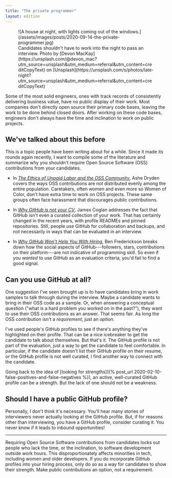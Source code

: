 ```yaml
---
title: "The private programmer"
layout: edition
---
```


<figure id="cover-img" markdown="1">
![A house at night, with lights coming out of the windows.](/assets/images/posts/2020-09-14-the-private-programmer.jpg)
<figcaption markdown="1">Candidates shouldn't have to work into the night to pass an interview. Photo by [Devon MacKay](https://unsplash.com/@devon_mac?utm_source=unsplash&utm_medium=referral&utm_content=creditCopyText) on [Unsplash](https://unsplash.com/s/photos/late-night?utm_source=unsplash&utm_medium=referral&utm_content=creditCopyText)
</figcaption>
</figure>

Some of the most solid engineers, ones with track records of consistently delivering business value, have no public display of their work. Most companies don't directly open source their primary code bases, leaving the work to be done behind closed doors. After working on these code bases, engineers don't always have the time and inclination to work on public projects.

## We've talked about this before

This is a topic people have been writing about for a while. Since it made its rounds again recently, I want to compile some of the literature and summarize why you shouldn't require Open Source Software (OSS) contributions from your candidates.

- In [_The Ethics of Unpaid Labor and the OSS Community_](https://www.ashedryden.com/blog/the-ethics-of-unpaid-labor-and-the-oss-community), Ashe Dryden covers the ways OSS contributions are not distributed evenly among the entire population. Caretakers, often women and even more so Women of Color, don't have extra time to work on OSS projects. These same groups often face harassment that discourages public contributions.

- In [_Why GitHub is not your CV_](https://blog.jcoglan.com/2013/11/15/why-github-is-not-your-cv/), James Coglan addresses the fact that GitHub isn't even a curated collection of your work. That has certainly changed in the recent years, with profile READMEs and pinned repositories. Still, people use GitHub for collaboration and backups, and not necessarily in ways that can be evaluated in an interview.

- In [_Why GitHub Won't Help You With Hiring_](https://www.benfrederickson.com/github-wont-help-with-hiring/), Ben Frederickson breaks down how the social aspects of GitHub---followers, stars, contributions on their platform---are not indicative of programming skill. So even if you _wanted_ to use GitHub as an evaluation criteria, you'd fail to find a good signal.

## Can you use GitHub at all?

One suggestion I've seen brought up is to have candidates bring in work samples to talk through during the interview. Maybe a candidate wants to bring in their OSS code as a sample. Or, when answering a conceptual question ("what is a hard problem you worked on in the past?"), they want to use their OSS contributions as an answer. That seems fair. As long the OSS contribution isn't a _requirement_, just an _option_.

I've used people's GitHub profiles to see if there's anything they've highlighted on their profile. That can be a nice icebreaker to get the candidate to talk about themselves. But that's it. The GitHub profile is not part of the evaluation, just a way to get the candidate to feel comfortable. In particular, if the candidate doesn't list their GitHub profile on their resume, or the GitHub profile is not well curated, I find another way to connect with the candidate.

Going back to the idea of [looking for strengths]({% post_url 2020-02-10-false-positives-and-false-negatives %}), an active, well-curated GitHub profile can be a strength. But the lack of one should not be a weakness.

## Should I have a public GitHub profile?

Personally, I don't think it's necessary. You'll hear many stories of interviewers never actually looking at the GitHub profile. But, if for reasons other than interviewing, you have a GitHub profile, consider curating it. You never know if it leads to inbound opportunities!

---

Requiring Open Source Software contributions from candidates locks out people who lack the time, or the inclination, to software development outside work hours. This disproportionately affects minorities in tech, including women and older developers. If you do incorporate GitHub profiles into your hiring process, only do so as a way for candidates to show their strength. Make public contributions an option, not a requirement.

